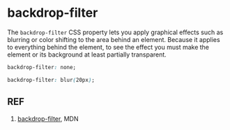 # backdrop-filter

The `backdrop-filter` CSS property lets you apply graphical effects such as blurring or color shifting to the area behind an element. Because it applies to everything behind the element, to see the effect you must make the element or its background at least partially transparent.

```css
backdrop-filter: none;

backdrop-filter: blur(20px);
```

## REF

1. [backdrop-filter](https://developer.mozilla.org/en-US/docs/Web/CSS/backdrop-filter), MDN
